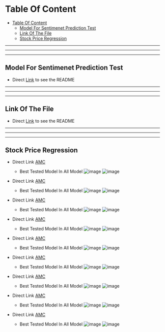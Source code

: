 # Table Of Content

- [Table Of Content](#table-of-content)
  - [Model For Sentimenet Prediction Test](#model-for-sentimenet-prediction-test)
  - [Link Of The File](#link-of-the-file)
  - [Stock Price Regression](#stock-price-regression)

-----------------------------
-----------------------------
-----------------------------

## Model For Sentimenet Prediction Test

* Direct [Link](Files.md) to see the README

-----------------------------
-----------------------------
-----------------------------

## Link Of The File

* Direct [Link](README.md) to see the README

-----------------------------
-----------------------------
-----------------------------

## Stock Price Regression

* Direct Link [AMC](Amc_Regression.md)
  * Best Tested Model In All Model
  ![image](images/BestModel/AMC/1.png)
  ![image](images/BestModel/AMC/2.png)

* Direct Link [AMC](Amzn_Regression.md)
  * Best Tested Model In All Model
  ![image](images/BestModel/AMZN/1.png)
  ![image](images/BestModel/AMZN/2.png)

* Direct Link [AMC](Bb_Regression.md)
  * Best Tested Model In All Model
  ![image](images/BestModel/BB/1.png)
  ![image](images/BestModel/BB/2.png)

* Direct Link [AMC](Clov_Regression.md)
  * Best Tested Model In All Model
  ![image](images/BestModel/CLOV/1.png)
  ![image](images/BestModel/CLOV/2.png)

* Direct Link [AMC](Fb_Regression.md)
  * Best Tested Model In All Model
  ![image](images/BestModel/FB/1.png)
  ![image](images/BestModel/FB/2.png)

* Direct Link [AMC](Nok_Regression.md)
  * Best Tested Model In All Model
  ![image](images/BestModel/NOK/1.png)
  ![image](images/BestModel/NOK/2.png)

* Direct Link [AMC](Ptrl_Regression.md)
  * Best Tested Model In All Model
  ![image](images/BestModel/PLTR/1.png)
  ![image](images/BestModel/PLTR/2.png)

* Direct Link [AMC](Tsla_Regression.md)
  * Best Tested Model In All Model
  ![image](images/BestModel/TSLA/1.png)
  ![image](images/BestModel/TSLA/2.png)

* Direct Link [AMC](Wish_Regression.md)
  * Best Tested Model In All Model
  ![image](images/BestModel/WISH/1.png)
  ![image](images/BestModel/WISH/2.png)